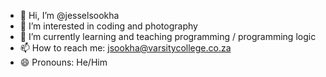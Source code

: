 - 👋 Hi, I’m @jesselsookha
- 👀 I’m interested in coding and photography 
- 🌱 I’m currently learning and teaching programming / programming logic  
- 📫 How to reach me: jsookha@varsitycollege.co.za 
- 😄 Pronouns: He/Him


<!---
jesselsookha/jesselsookha is a ✨ special ✨ repository because its `README.md` (this file) appears on your GitHub profile.
You can click the Preview link to take a look at your changes.
--->
